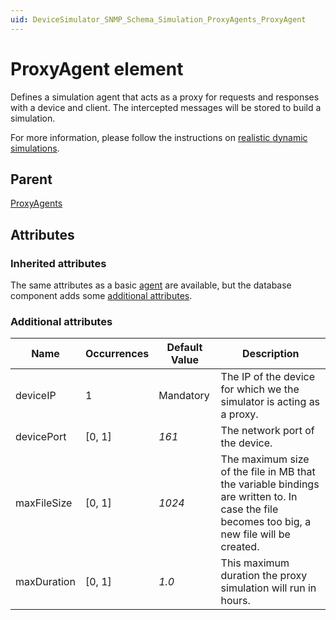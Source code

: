 ```yaml
---
uid: DeviceSimulator_SNMP_Schema_Simulation_ProxyAgents_ProxyAgent
---
```


# ProxyAgent element

Defines a simulation agent that acts as a proxy for requests and responses with a device and client. The intercepted messages will be stored to build a simulation.

For more information, please follow the instructions on [realistic dynamic simulations](xref:Realistic_dynamic_simulations).

## Parent

[ProxyAgents](xref:DeviceSimulator_SNMP_Schema_Simulation_ProxyAgents)

## Attributes

### Inherited attributes

The same attributes as a basic [agent](xref:DeviceSimulator_SNMP_Schema_Simulation_Agents_Agent#attributes) are available, but the database component adds some [additional attributes](#additional-attributes).

### Additional attributes

|Name|Occurrences|Default Value|Description|
|--- |--- |--- |--- |
|deviceIP |1 |Mandatory |The IP of the device for which we the simulator is acting as a proxy. |
|devicePort |[0, 1] |*161* |The network port of the device. |
|maxFileSize |[0, 1] |*1024* |The maximum size of the file in MB that the variable bindings are written to. In case the file becomes too big, a new file will be created. |
|maxDuration |[0, 1] |*1.0* |This maximum duration the proxy simulation will run in hours. |
